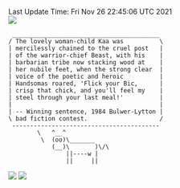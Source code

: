 Last Update Time: 
Fri Nov 26 22:45:06 UTC 2021
<br>![](https://img.shields.io/badge/%E5%A4%A7%E5%AE%B6-%E5%AE%89%E5%AE%89-green)<br>
```
 _________________________________________
/ The lovely woman-child Kaa was          \
| mercilessly chained to the cruel post   |
| of the warrior-chief Beast, with his    |
| barbarian tribe now stacking wood at    |
| her nubile feet, when the strong clear  |
| voice of the poetic and heroic          |
| Handsomas roared, 'Flick your Bic,      |
| crisp that chick, and you'll feel my    |
| steel through your last meal!'          |
|                                         |
| -- Winning sentence, 1984 Bulwer-Lytton |
\ bad fiction contest.                    /
 -----------------------------------------
        \   ^__^
         \  (oo)\_______
            (__)\       )\/\
                ||----w |
                ||     ||
```
![](https://github-readme-stats.vercel.app/api?username=chenlitw)
![](https://github-readme-stats.vercel.app/api/top-langs/?username=chenlitw)
